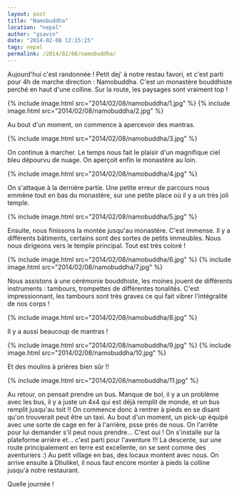 ```yaml
---
layout: post
title: "Namobuddha"
location: "nepal"
author: "gsavin"
date: "2014-02-08 12:15:25"
tags: nepal
permalink: /2014/02/08/namobuddha/
---
```

Aujourd'hui c'est randonnée ! Petit dej' à notre restau favori, et c'est parti pour 4h de marche direction : Namobuddha. C'est un monastère bouddhiste perché en haut d'une colline. Sur la route, les paysages sont vraiment top !

{% include image.html src="2014/02/08/namobuddha/1.jpg" %}
{% include image.html src="2014/02/08/namobuddha/2.jpg" %}

Au bout d'un moment, on commence à apercevoir des mantras.

{% include image.html src="2014/02/08/namobuddha/3.jpg" %}

On continue à marcher. Le temps nous fait le plaisir d'un magnifique ciel bleu dépourvu de nuage. On aperçoit enfin le monastère au loin.

{% include image.html src="2014/02/08/namobuddha/4.jpg" %}

On s'attaque à la dernière partie. Une petite erreur de parcours nous emmène tout en bas du monastère, sur une petite place où il y a un très joli temple.

{% include image.html src="2014/02/08/namobuddha/5.jpg" %}

Ensuite, nous finissons la montée jusqu'au monastère. C'est immense. Il y a différents bâtiments, certains sont des sortes de petits immeubles. Nous nous dirigeons vers le temple principal. Tout est très coloré !

{% include image.html src="2014/02/08/namobuddha/6.jpg" %}
{% include image.html src="2014/02/08/namobuddha/7.jpg" %}

Nous assistons à une cérémonie bouddhiste, les moines jouent de différents instruments : tambours, trompettes de différentes tonalités. C'est impressionnant, les tambours sont très graves ce qui fait vibrer l'intégralité de nos corps !

{% include image.html src="2014/02/08/namobuddha/8.jpg" %}

Il y a aussi beaucoup de mantras !

{% include image.html src="2014/02/08/namobuddha/9.jpg" %}
{% include image.html src="2014/02/08/namobuddha/10.jpg" %}

Et des moulins à prières bien sûr !!

{% include image.html src="2014/02/08/namobuddha/11.jpg" %}

Au retour, on pensait prendre un bus. Manque de bol, il y a un problème avec les bus, il y a juste un 4x4 qui est déjà remplit de monde, et un bus remplit jusqu'au toit !! On commence donc à rentrer à pieds en se disant qu'on trouverait peut être un taxi. Au bout d'un moment, un pick-up équipé avec une sorte de cage en fer à l'arrière, psse près de nous. On l'arrête pour lui demander s'il peut nous prendre... C'est oui ! On s'installe sur la plateforme arrière et... c'est parti pour l'aventure !!! La descente, sur une route principalement en terre est excellente, on se sent comme des aventuriers :) Au petit village en bas, des locaux montent avec nous. On arrive ensuite à Dhulikel, il nous faut encore monter à pieds la colline jusqu'à notre restaurant.

Quelle journée !
